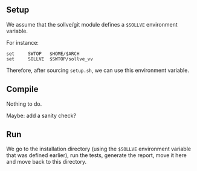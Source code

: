 ## Setup

We assume that the sollve/git module defines a ```$SOLLVE``` environment variable.

For instance:
```
set     SWTOP   $HOME/$ARCH
set     SOLLVE  $SWTOP/sollve_vv
```

Therefore, after sourcing ```setup.sh```, we can use this environment variable.

## Compile

Nothing to do.

Maybe: add a sanity check?

## Run

We go to the installation directory (using the ```$SOLLVE``` environment variable that was defined earlier), run the tests, generate the report, move it here and move back to this directory.


